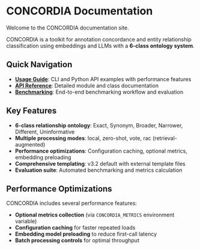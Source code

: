 # CONCORDIA Documentation

Welcome to the CONCORDIA documentation site.

CONCORDIA is a toolkit for annotation concordance and entity relationship classification using embeddings and LLMs with a **6-class ontology system**.

## Quick Navigation

- **[Usage Guide](usage.md)**: CLI and Python API examples with performance features
- **[API Reference](api.md)**: Detailed module and class documentation
- **[Benchmarking](benchmarking.md)**: End-to-end benchmarking workflow and evaluation

## Key Features

- **6-class relationship ontology**: Exact, Synonym, Broader, Narrower, Different, Uninformative
- **Multiple processing modes**: local, zero-shot, vote, rac (retrieval-augmented)
- **Performance optimizations**: Configuration caching, optional metrics, embedding preloading
- **Comprehensive templating**: v3.2 default with external template files
- **Evaluation suite**: Automated benchmarking and metrics calculation

## Performance Optimizations

CONCORDIA includes several performance features:
- **Optional metrics collection** (via `CONCORDIA_METRICS` environment variable)
- **Configuration caching** for faster repeated loads
- **Embedding model preloading** to reduce first-call latency
- **Batch processing controls** for optimal throughput
